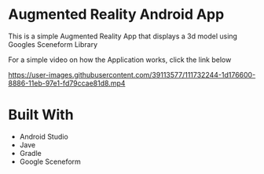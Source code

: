 # Augmented Reality Android App

This is a simple Augmented Reality App that displays a 3d model using Googles Sceneform Library

For a simple video on how the Application works, click the link below

https://user-images.githubusercontent.com/39113577/111732244-1d176600-8886-11eb-97e1-fd79ccae81d8.mp4

# Built With
* Android Studio
* Jave
* Gradle
* Google Sceneform
